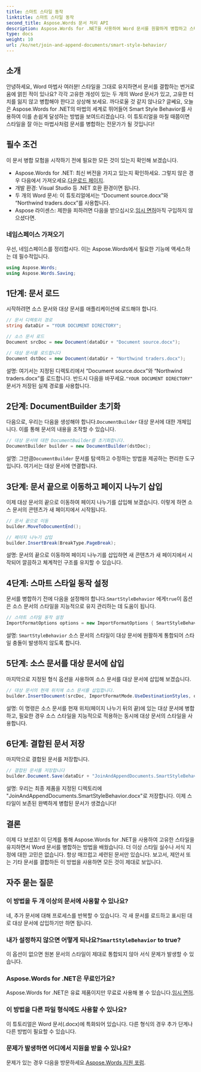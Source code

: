```yaml
---
title: 스마트 스타일 동작
linktitle: 스마트 스타일 동작
second_title: Aspose.Words 문서 처리 API
description: Aspose.Words for .NET을 사용하여 Word 문서를 원활하게 병합하고 스타일을 유지하며 전문적인 결과를 보장하는 방법을 알아보세요.
type: docs
weight: 10
url: /ko/net/join-and-append-documents/smart-style-behavior/
---
```

## 소개

안녕하세요, Word 마법사 여러분! 스타일을 그대로 유지하면서 문서를 결합하는 번거로움에 얽힌 적이 있나요? 각각 고유한 개성이 있는 두 개의 Word 문서가 있고, 고유한 터치를 잃지 않고 병합해야 한다고 상상해 보세요. 까다로울 것 같지 않나요? 글쎄요, 오늘은 Aspose.Words for .NET의 마법의 세계로 뛰어들어 Smart Style Behavior를 사용하여 이를 손쉽게 달성하는 방법을 보여드리겠습니다. 이 튜토리얼을 마칠 때쯤이면 스타일을 잘 아는 마법사처럼 문서를 병합하는 전문가가 될 것입니다!

## 필수 조건

이 문서 병합 모험을 시작하기 전에 필요한 모든 것이 있는지 확인해 보겠습니다.

-  Aspose.Words for .NET: 최신 버전을 가지고 있는지 확인하세요. 그렇지 않은 경우 다음에서 가져오세요.[다운로드 페이지](https://releases.aspose.com/words/net/).
- 개발 환경: Visual Studio 등 .NET 호환 환경이면 됩니다.
- 두 개의 Word 문서: 이 튜토리얼에서는 “Document source.docx”와 “Northwind traders.docx”를 사용합니다.
-  Aspose 라이센스: 제한을 피하려면 다음을 받으십시오.[임시 면허](https://purchase.aspose.com/temporary-license/)아직 구입하지 않으셨다면.

### 네임스페이스 가져오기

우선, 네임스페이스를 정리합시다. 이는 Aspose.Words에서 필요한 기능에 액세스하는 데 필수적입니다.

```csharp
using Aspose.Words;
using Aspose.Words.Saving;
```

## 1단계: 문서 로드

시작하려면 소스 문서와 대상 문서를 애플리케이션에 로드해야 합니다.

```csharp
// 문서 디렉토리 경로
string dataDir = "YOUR DOCUMENT DIRECTORY";

// 소스 문서 로드
Document srcDoc = new Document(dataDir + "Document source.docx");

// 대상 문서를 로드합니다
Document dstDoc = new Document(dataDir + "Northwind traders.docx");
```

설명:
 여기서는 지정된 디렉토리에서 “Document source.docx”와 “Northwind traders.docx”를 로드합니다. 반드시 다음을 바꾸세요.`"YOUR DOCUMENT DIRECTORY"` 문서가 저장된 실제 경로를 사용합니다.

## 2단계: DocumentBuilder 초기화

 다음으로, 우리는 다음을 생성해야 합니다.`DocumentBuilder` 대상 문서에 대한 개체입니다. 이를 통해 문서의 내용을 조작할 수 있습니다.

```csharp
// 대상 문서에 대한 DocumentBuilder를 초기화합니다.
DocumentBuilder builder = new DocumentBuilder(dstDoc);
```

설명:
그만큼`DocumentBuilder` 문서를 탐색하고 수정하는 방법을 제공하는 편리한 도구입니다. 여기서는 대상 문서에 연결합니다.

## 3단계: 문서 끝으로 이동하고 페이지 나누기 삽입

이제 대상 문서의 끝으로 이동하여 페이지 나누기를 삽입해 보겠습니다. 이렇게 하면 소스 문서의 콘텐츠가 새 페이지에서 시작됩니다.

```csharp
// 문서 끝으로 이동
builder.MoveToDocumentEnd();

// 페이지 나누기 삽입
builder.InsertBreak(BreakType.PageBreak);
```

설명:
문서의 끝으로 이동하여 페이지 나누기를 삽입하면 새 콘텐츠가 새 페이지에서 시작되어 깔끔하고 체계적인 구조를 유지할 수 있습니다.

## 4단계: 스마트 스타일 동작 설정

 문서를 병합하기 전에 다음을 설정해야 합니다.`SmartStyleBehavior` 에게`true`이 옵션은 소스 문서의 스타일을 지능적으로 유지 관리하는 데 도움이 됩니다.

```csharp
// 스마트 스타일 동작 설정
ImportFormatOptions options = new ImportFormatOptions { SmartStyleBehavior = true };
```

설명:
`SmartStyleBehavior` 소스 문서의 스타일이 대상 문서에 원활하게 통합되어 스타일 충돌이 발생하지 않도록 합니다.

## 5단계: 소스 문서를 대상 문서에 삽입

마지막으로 지정된 형식 옵션을 사용하여 소스 문서를 대상 문서에 삽입해 보겠습니다.

```csharp
// 대상 문서의 현재 위치에 소스 문서를 삽입합니다.
builder.InsertDocument(srcDoc, ImportFormatMode.UseDestinationStyles, options);
```

설명:
이 명령은 소스 문서를 현재 위치(페이지 나누기 뒤의 끝)에 있는 대상 문서에 병합하고, 필요한 경우 소스 스타일을 지능적으로 적용하는 동시에 대상 문서의 스타일을 사용합니다.

## 6단계: 결합된 문서 저장

마지막으로 결합된 문서를 저장합니다.

```csharp
// 결합된 문서를 저장합니다
builder.Document.Save(dataDir + "JoinAndAppendDocuments.SmartStyleBehavior.docx");
```

설명:
우리는 최종 제품을 지정된 디렉토리에 "JoinAndAppendDocuments.SmartStyleBehavior.docx"로 저장합니다. 이제 스타일이 보존된 완벽하게 병합된 문서가 생겼습니다!

## 결론

이제 다 보셨죠! 이 단계를 통해 Aspose.Words for .NET을 사용하여 고유한 스타일을 유지하면서 Word 문서를 병합하는 방법을 배웠습니다. 더 이상 스타일 실수나 서식 지정에 대한 고민은 없습니다. 항상 매끄럽고 세련된 문서만 있습니다. 보고서, 제안서 또는 기타 문서를 결합하든 이 방법을 사용하면 모든 것이 제대로 보입니다.

## 자주 묻는 질문

### 이 방법을 두 개 이상의 문서에 사용할 수 있나요?
네, 추가 문서에 대해 프로세스를 반복할 수 있습니다. 각 새 문서를 로드하고 표시된 대로 대상 문서에 삽입하기만 하면 됩니다.

### 내가 설정하지 않으면 어떻게 되나요?`SmartStyleBehavior` to true?
이 옵션이 없으면 원본 문서의 스타일이 제대로 통합되지 않아 서식 문제가 발생할 수 있습니다.

### Aspose.Words for .NET은 무료인가요?
 Aspose.Words for .NET은 유료 제품이지만 무료로 사용해 볼 수 있습니다.[임시 면허](https://purchase.aspose.com/temporary-license/).

### 이 방법을 다른 파일 형식에도 사용할 수 있나요?
이 튜토리얼은 Word 문서(.docx)에 특화되어 있습니다. 다른 형식의 경우 추가 단계나 다른 방법이 필요할 수 있습니다.

### 문제가 발생하면 어디에서 지원을 받을 수 있나요?
 문제가 있는 경우 다음을 방문하세요.[Aspose.Words 지원 포럼](https://forum.aspose.com/c/words/8).
